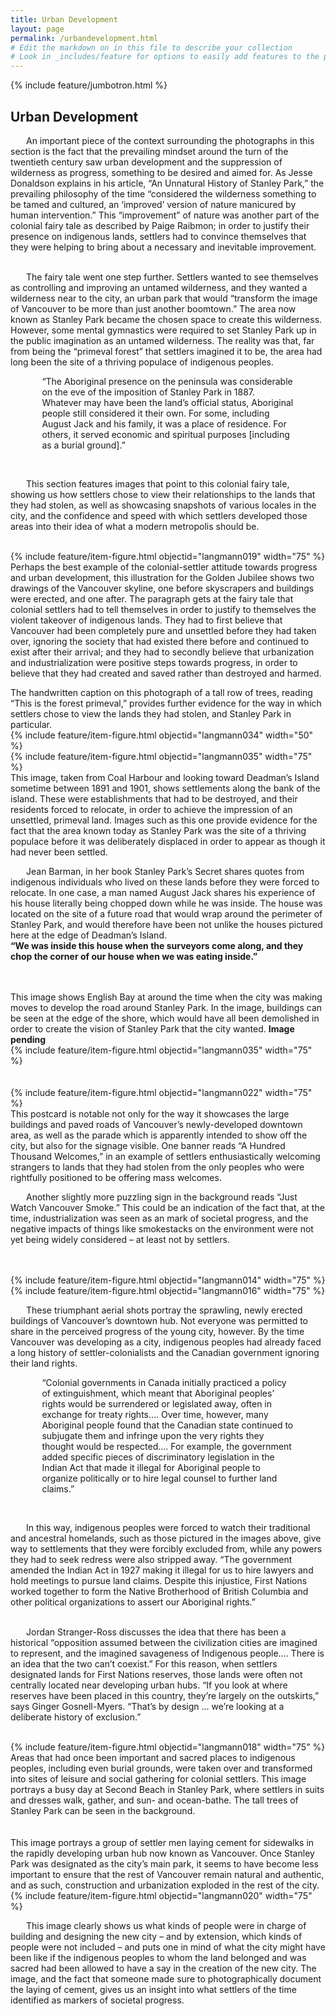 ```yaml
---
title: Urban Development
layout: page
permalink: /urbandevelopment.html
# Edit the markdown on in this file to describe your collection
# Look in _includes/feature for options to easily add features to the page
---
```

{% include feature/jumbotron.html %}

## Urban Development

<p style="text-indent: 25px;">An important piece of the context surrounding the photographs in this section is the fact that the prevailing mindset around the turn of the twentieth century saw urban development and the suppression of wilderness as progress, something to be desired and aimed for. As Jesse Donaldson explains in his article, “An Unnatural History of Stanley Park,” the prevailing philosophy of the time “considered the wilderness something to be tamed and cultured, an ‘improved’ version of nature manicured by human intervention.”  This “improvement” of nature was another part of the colonial fairy tale as described by Paige Raibmon; in order to justify their presence on indigenous lands, settlers had to convince themselves that they were helping to bring about a necessary and inevitable improvement.<br><br>

<p style="text-indent: 25px;">The fairy tale went one step further. Settlers wanted to see themselves as controlling and improving an untamed wilderness, and they wanted a wilderness near to the city, an urban park that would “transform the image of Vancouver to be more than just another boomtown.”  The area now known as Stanley Park became the chosen space to create this wilderness. However, some mental gymnastics were required to set Stanley Park up in the public imagination as an untamed wilderness. The reality was that, far from being the “primeval forest” that settlers imagined it to be, the area had long been the site of a thriving populace of indigenous peoples.<br>
<p style="margin-left:10%; margin-right:10%;">“The Aboriginal presence on the peninsula was considerable on the eve of the imposition of Stanley Park in 1887. Whatever may have been the land’s official status, Aboriginal people still considered it their own. For some, including August Jack and his family, it was a place of residence. For others, it served economic and spiritual purposes [including as a burial ground].”</p><br>

<p style="text-indent: 25px;">This section features images that point to this colonial fairy tale, showing us how settlers chose to view their relationships to the lands that they had stolen, as well as showcasing snapshots of various locales in the city, and the confidence and speed with which settlers developed those areas into their idea of what a modern metropolis should be.<br><br>

<p align="center">
<div class="container">
  <div class="row">
    <div class="col-sm">
      {% include feature/item-figure.html objectid="langmann019" width="75" %}
    </div>
    <div class="col-sm">
      Perhaps the best example of the colonial-settler attitude towards progress and urban development, this illustration for the Golden Jubilee shows two drawings of the Vancouver skyline, one before skyscrapers and buildings were erected, and one after. The paragraph gets at the fairy tale that colonial settlers had to tell themselves in order to justify to themselves the violent takeover of indigenous lands. They had to first believe that Vancouver had been completely pure and unsettled before they had taken over, ignoring the society that had existed there before and continued to exist after their arrival; and they had to secondly believe that urbanization and industrialization were positive steps towards progress, in order to believe that they had created and saved rather than destroyed and harmed.
    </div>
  </div>
</div>
</p>

<div class="container">
  <div class="row">
    <div class="col-sm">
      The handwritten caption on this photograph of a tall row of trees, reading “This is the forest primeval,” provides further evidence for the way in which settlers chose to view the lands they had stolen, and Stanley Park in particular.
    </div>
    <div class="col-sm">
      {% include feature/item-figure.html objectid="langmann034" width="50" %}
    </div>
  </div>
</div>

<div class="container">
  <div class="row">
    <div class="col-sm">
      {% include feature/item-figure.html objectid="langmann035" width="75" %}
    </div>
    <div class="col-sm">
      This image, taken from Coal Harbour and looking toward Deadman’s Island sometime between 1891 and 1901, shows settlements along the bank of the island. These were establishments that had to be destroyed, and their residents forced to relocate, in order to achieve the impression of an unsettled, primeval land. Images such as this one provide evidence for the fact that the area known today as Stanley Park was the site of a thriving populace before it was deliberately displaced in order to appear as though it had never been settled.<br>
    </div>
  </div>
<p style="text-indent: 25px;">Jean Barman, in her book Stanley Park’s Secret shares quotes from indigenous individuals who lived on these lands before they were forced to relocate. In one case, a man named August Jack shares his experience of his house literally being chopped down while he was inside. The house was located on the site of a future road that would wrap around the perimeter of Stanley Park, and would therefore have been not unlike the houses pictured here at the edge of Deadman’s Island.<br>
<b>“We was inside this house when the surveyors come along, and they chop the corner of our house when we was eating inside.” </b><br><br><br>

<div class="container">
  <div class="row">
    <div class="col-sm">
      This image shows English Bay at around the time when the city was making moves to develop the road around Stanley Park. In the image, buildings can be seen at the edge of the shore, which would have all been demolished in order to create the vision of Stanley Park that the city wanted. <b>Image pending</b>
    </div>
    <div class="col-sm">
      {% include feature/item-figure.html objectid="langmann035" width="75" %}
    </div>
  </div><br><br>
  
<div class="container">
  <div class="row">
    <div class="col-sm">
      {% include feature/item-figure.html objectid="langmann022" width="75" %}
    </div>
    <div class="col-sm">
      This postcard is notable not only for the way it showcases the large buildings and paved roads of Vancouver’s newly-developed downtown area, as well as the parade which is apparently intended to show off the city, but also for the signage visible. One banner reads “A Hundred Thousand Welcomes,” in an example of settlers enthusiastically welcoming strangers to lands that they had stolen from the only peoples who were rightfully positioned to be offering mass welcomes.
    </div>
  </div>
<p style="text-indent: 25px;">Another slightly more puzzling sign in the background reads “Just Watch Vancouver Smoke.” This could be an indication of the fact that, at the time, industrialization was seen as an mark of societal progress, and the negative impacts of things like smokestacks on the environment were not yet being widely considered – at least not by settlers.<br><br><br>
  
<div class="container">
  <div class="row">
    <div class="col-sm">
      {% include feature/item-figure.html objectid="langmann014" width="75" %}
    </div>
    <div class="col-sm">
      {% include feature/item-figure.html objectid="langmann016" width="75" %}
    </div>
  </div>
 <p style="text-indent: 25px;">These triumphant aerial shots portray the sprawling, newly erected buildings of Vancouver’s downtown hub. Not everyone was permitted to share in the perceived progress of the young city, however. By the time Vancouver was developing as a city, indigenous peoples had already faced a long history of settler-colonialists and the Canadian government ignoring their land rights.<br>
  <p style="margin-left:10%; margin-right:10%;">“Colonial governments in Canada initially practiced a policy of extinguishment, which meant that Aboriginal peoples’ rights would be surrendered or legislated away, often in exchange for treaty rights…. Over time, however, many Aboriginal people found that the Canadian state continued to subjugate them and infringe upon the very rights they thought would be respected…. For example, the government added specific pieces of discriminatory legislation in the Indian Act that made it illegal for Aboriginal people to organize politically or to hire legal counsel to further land claims.”</p><br>
  <p style="text-indent: 25px;">In this way, indigenous peoples were forced to watch their traditional and ancestral homelands, such as those pictured in the images above, give way to settlements that they were forcibly excluded from, while any powers they had to seek redress were also stripped away. “The government amended the Indian Act in 1927 making it illegal for us to hire lawyers and hold meetings to pursue land claims. Despite this injustice, First Nations worked together to form the Native Brotherhood of British Columbia and other political organizations to assert our Aboriginal rights.” <br><br>
<p style="text-indent: 25px;">Jordan Stranger-Ross discusses the idea that there has been a historical “opposition assumed between the civilization cities are imagined to represent, and the imagined savageness of Indigenous people…. There is an idea that the two can’t coexist.”  For this reason, when settlers designated lands for First Nations reserves, those lands were often not centrally located near developing urban hubs. “If you look at where reserves have been placed in this country, they’re largely on the outskirts,” says Ginger Gosnell-Myers. “That’s by design ... we’re looking at a deliberate history of exclusion.” <br><br>
  
<div class="container">
  <div class="row">
    <div class="col-sm">
      {% include feature/item-figure.html objectid="langmann018" width="75" %}
    </div>
    <div class="col-sm">
      Areas that had once been important and sacred places to indigenous peoples, including even burial grounds, were taken over and transformed into sites of leisure and social gathering for colonial settlers. This image portrays a busy day at Second Beach in Stanley Park, where settlers in suits and dresses walk, gather, and sun- and ocean-bathe. The tall trees of Stanley Park can be seen in the background.
    </div>
  </div><br><br>

<div class="container">
  <div class="row">
    <div class="col-sm">
      This image portrays a group of settler men laying cement for sidewalks in the rapidly developing urban hub now known as Vancouver. Once Stanley Park was designated as the city’s main park, it seems to have become less important to ensure that the rest of Vancouver remain natural and authentic, and as such, construction and urbanization exploded in the rest of the city. 
    </div>
    <div class="col-sm">
      {% include feature/item-figure.html objectid="langmann020" width="75" %}
    </div>
  </div>
  <p style="text-indent: 25px;">This image clearly shows us what kinds of people were in charge of building and designing the new city – and by extension, which kinds of people were not included – and puts one in mind of what the city might have been like if the indigenous peoples to whom the land belonged and was sacred had been allowed to have a say in the creation of the new city. The image, and the fact that someone made sure to photographically document the laying of cement, gives us an insight into what settlers of the time identified as markers of societal progress.<br><br>
